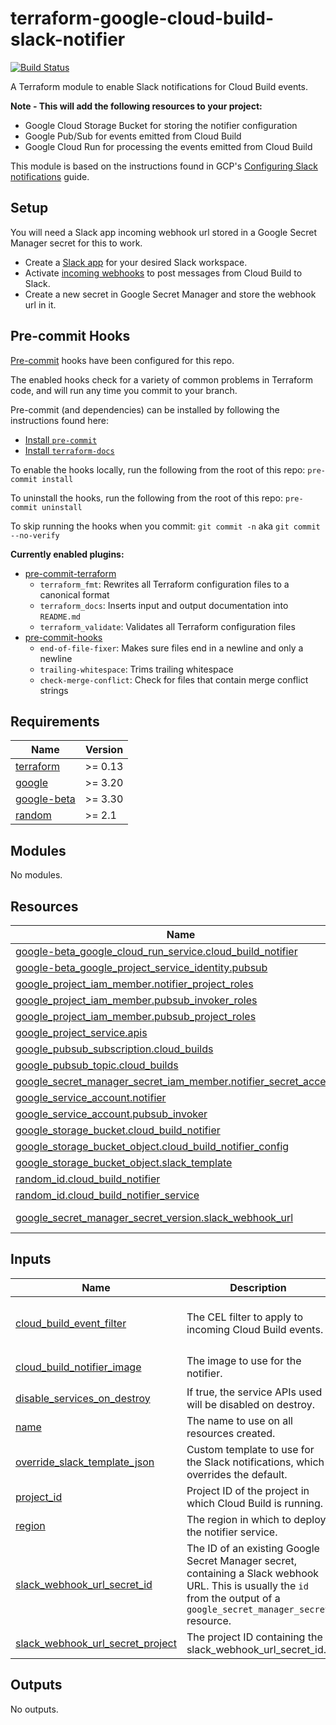 # terraform-google-cloud-build-slack-notifier

[![Build Status](https://www.travis-ci.com/simplifi/terraform-google-cloud-build-slack-notifier.svg?token=Tyt37RU5xWf1sPRSJyoD&branch=main)](https://www.travis-ci.com/simplifi/terraform-google-cloud-build-slack-notifier)

A Terraform module to enable Slack notifications for Cloud Build events.

**Note - This will add the following resources to your project:**

- Google Cloud Storage Bucket for storing the notifier configuration
- Google Pub/Sub for events emitted from Cloud Build
- Google Cloud Run for processing the events emitted from Cloud Build

This module is based on the instructions found in GCP's [Configuring Slack notifications](https://cloud.google.com/build/docs/configuring-notifications/configure-slack) guide.

## Setup

You will need a Slack app incoming webhook url stored in a Google Secret Manager
secret for this to work.

- Create a [Slack app](https://api.slack.com/apps?new_app=1) for your desired Slack workspace.
- Activate [incoming webhooks](https://api.slack.com/messaging/webhooks) to post messages from Cloud Build to Slack.
- Create a new secret in Google Secret Manager and store the webhook url in it.

## Pre-commit Hooks

[Pre-commit](https://pre-commit.com/) hooks have been configured for this repo.

The enabled hooks check for a variety of common problems in Terraform code, and
will run any time you commit to your branch.

Pre-commit (and dependencies) can be installed by following the instructions
found here:

- [Install `pre-commit`](https://pre-commit.com/#install)
- [Install `terraform-docs`](https://github.com/terraform-docs/terraform-docs#installation)

To enable the hooks locally, run the following from the root of this repo:
`pre-commit install`

To uninstall the hooks, run the following from the root of this repo:
`pre-commit uninstall`

To skip running the hooks when you commit:
`git commit -n` aka `git commit --no-verify`

**Currently enabled plugins:**

- [pre-commit-terraform](https://github.com/antonbabenko/pre-commit-terraform)
  - `terraform_fmt`: Rewrites all Terraform configuration files to a canonical format
  - `terraform_docs`: Inserts input and output documentation into `README.md`
  - `terraform_validate`: Validates all Terraform configuration files
- [pre-commit-hooks](https://github.com/pre-commit/pre-commit-hooks)
  - `end-of-file-fixer`: Makes sure files end in a newline and only a newline
  - `trailing-whitespace`: Trims trailing whitespace
  - `check-merge-conflict`: Check for files that contain merge conflict strings

<!-- BEGINNING OF PRE-COMMIT-TERRAFORM DOCS HOOK -->
## Requirements

| Name | Version |
|------|---------|
| <a name="requirement_terraform"></a> [terraform](#requirement\_terraform) | >= 0.13 |
| <a name="requirement_google"></a> [google](#requirement\_google) | >= 3.20 |
| <a name="requirement_google-beta"></a> [google-beta](#requirement\_google-beta) | >= 3.30 |
| <a name="requirement_random"></a> [random](#requirement\_random) | >= 2.1 |

## Modules

No modules.

## Resources

| Name | Type |
|------|------|
| [google-beta_google_cloud_run_service.cloud_build_notifier](https://registry.terraform.io/providers/hashicorp/google-beta/latest/docs/resources/google_cloud_run_service) | resource |
| [google-beta_google_project_service_identity.pubsub](https://registry.terraform.io/providers/hashicorp/google-beta/latest/docs/resources/google_project_service_identity) | resource |
| [google_project_iam_member.notifier_project_roles](https://registry.terraform.io/providers/hashicorp/google/latest/docs/resources/project_iam_member) | resource |
| [google_project_iam_member.pubsub_invoker_roles](https://registry.terraform.io/providers/hashicorp/google/latest/docs/resources/project_iam_member) | resource |
| [google_project_iam_member.pubsub_project_roles](https://registry.terraform.io/providers/hashicorp/google/latest/docs/resources/project_iam_member) | resource |
| [google_project_service.apis](https://registry.terraform.io/providers/hashicorp/google/latest/docs/resources/project_service) | resource |
| [google_pubsub_subscription.cloud_builds](https://registry.terraform.io/providers/hashicorp/google/latest/docs/resources/pubsub_subscription) | resource |
| [google_pubsub_topic.cloud_builds](https://registry.terraform.io/providers/hashicorp/google/latest/docs/resources/pubsub_topic) | resource |
| [google_secret_manager_secret_iam_member.notifier_secret_accessor](https://registry.terraform.io/providers/hashicorp/google/latest/docs/resources/secret_manager_secret_iam_member) | resource |
| [google_service_account.notifier](https://registry.terraform.io/providers/hashicorp/google/latest/docs/resources/service_account) | resource |
| [google_service_account.pubsub_invoker](https://registry.terraform.io/providers/hashicorp/google/latest/docs/resources/service_account) | resource |
| [google_storage_bucket.cloud_build_notifier](https://registry.terraform.io/providers/hashicorp/google/latest/docs/resources/storage_bucket) | resource |
| [google_storage_bucket_object.cloud_build_notifier_config](https://registry.terraform.io/providers/hashicorp/google/latest/docs/resources/storage_bucket_object) | resource |
| [google_storage_bucket_object.slack_template](https://registry.terraform.io/providers/hashicorp/google/latest/docs/resources/storage_bucket_object) | resource |
| [random_id.cloud_build_notifier](https://registry.terraform.io/providers/hashicorp/random/latest/docs/resources/id) | resource |
| [random_id.cloud_build_notifier_service](https://registry.terraform.io/providers/hashicorp/random/latest/docs/resources/id) | resource |
| [google_secret_manager_secret_version.slack_webhook_url](https://registry.terraform.io/providers/hashicorp/google/latest/docs/data-sources/secret_manager_secret_version) | data source |

## Inputs

| Name | Description | Type | Default |
|------|-------------|------|---------|
| <a name="input_cloud_build_event_filter"></a> [cloud\_build\_event\_filter](#input\_cloud\_build\_event\_filter) | The CEL filter to apply to incoming Cloud Build events. | `string` | `"build.substitutions['BRANCH_NAME'] == 'main' && build.status in [Build.Status.SUCCESS, Build.Status.FAILURE, Build.Status.TIMEOUT]"` |
| <a name="input_cloud_build_notifier_image"></a> [cloud\_build\_notifier\_image](#input\_cloud\_build\_notifier\_image) | The image to use for the notifier. | `string` | `"us-east1-docker.pkg.dev/gcb-release/cloud-build-notifiers/slack:latest"` |
| <a name="input_disable_services_on_destroy"></a> [disable\_services\_on\_destroy](#input\_disable\_services\_on\_destroy) | If true, the service APIs used will be disabled on destroy. | `bool` | `false` |
| <a name="input_name"></a> [name](#input\_name) | The name to use on all resources created. | `string` | n/a |
| <a name="input_override_slack_template_json"></a> [override\_slack\_template\_json](#input\_override\_slack\_template\_json) | Custom template to use for the Slack notifications, which overrides the default. | `string` | `""` |
| <a name="input_project_id"></a> [project\_id](#input\_project\_id) | Project ID of the project in which Cloud Build is running. | `string` | n/a |
| <a name="input_region"></a> [region](#input\_region) | The region in which to deploy the notifier service. | `string` | `"us-central1"` |
| <a name="input_slack_webhook_url_secret_id"></a> [slack\_webhook\_url\_secret\_id](#input\_slack\_webhook\_url\_secret\_id) | The ID of an existing Google Secret Manager secret, containing a Slack webhook URL. This is usually the `id` from the output of a `google_secret_manager_secret` resource. | `string` | n/a |
| <a name="input_slack_webhook_url_secret_project"></a> [slack\_webhook\_url\_secret\_project](#input\_slack\_webhook\_url\_secret\_project) | The project ID containing the slack\_webhook\_url\_secret\_id. | `string` | n/a |

## Outputs

No outputs.
<!-- END OF PRE-COMMIT-TERRAFORM DOCS HOOK -->
